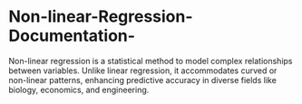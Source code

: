 # Non-linear-Regression-Documentation-
Non-linear regression is a statistical method to model complex relationships between variables. Unlike linear regression, it accommodates curved or non-linear patterns, enhancing predictive accuracy in diverse fields like biology, economics, and engineering.
